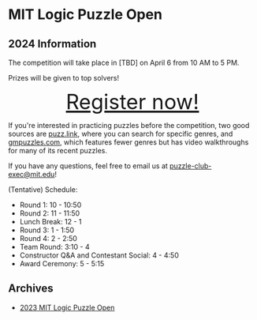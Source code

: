 # MIT Logic Puzzle Open

## 2024 Information

The competition will take place in \[TBD\] on April 6 from 10 AM to 5 PM.

Prizes will be given to top solvers!

<div style="font-size: 3em; text-align: center;">
<a href="https://forms.gle/qkfT2W4DQT82By4fA">Register now!</a>
</div>

If you're interested in practicing puzzles before the competition, two good sources are [puzz.link](https://puzz.link/), where you can search for specific genres, and [gmpuzzles.com](https://www.gmpuzzles.com/blog/), which features fewer genres but has video walkthroughs for many of its recent puzzles.

If you have any questions, feel free to email us at puzzle-club-exec@mit.edu!

(Tentative) Schedule:

- Round 1: 10 - 10:50
- Round 2: 11 - 11:50
- Lunch Break: 12 - 1
- Round 3: 1 - 1:50
- Round 4: 2 - 2:50
- Team Round: 3:10 - 4
- Constructor Q&A and Contestant Social: 4 - 4:50
- Award Ceremony: 5 - 5:15

## Archives

- [2023 MIT Logic Puzzle Open](2023/index.html)
